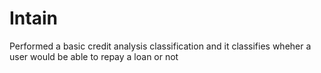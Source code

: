 # Intain

Performed a basic credit analysis classification and it classifies wheher a user would be able to repay a loan or not